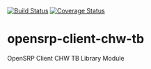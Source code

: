 [![Build Status](https://travis-ci.org/OpenSRP/opensrp-client-chw-tb.svg?branch=master)](https://travis-ci.org/OpenSRP/opensrp-client-chw-tb) [![Coverage Status](https://coveralls.io/repos/github/OpenSRP/opensrp-client-chw-tb/badge.svg)](https://coveralls.io/github/OpenSRP/opensrp-client-chw-tb)

# opensrp-client-chw-tb
OpenSRP Client CHW TB Library Module

